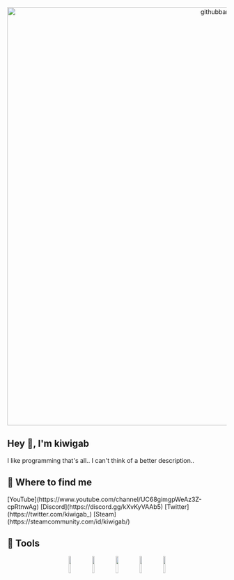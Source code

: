 
<center><img width="960" alt="githubbanner" src="https://user-images.githubusercontent.com/77127009/184540189-c40f74f7-656d-4fc9-a9ea-1edbc035d42a.png"></center>
<h2>Hey 👋, I'm kiwigab</h2>
I like programming that's all.. I can't think of a better description..

<h2>📑 Where to find me</h2>
[YouTube](https://www.youtube.com/channel/UC68gimgpWeAz3Z-cpRtnwAg)
[Discord](https://discord.gg/kXvKyVAAb5)
[Twitter](https://twitter.com/kiwigab_)
[Steam](https://steamcommunity.com/id/kiwigab/)

<h2>🤖 Tools</h2>
<p align="center">
  <img src="https://cdn.jsdelivr.net/gh/devicons/devicon/icons/python/python-original.svg" width="10%" />
  <img src="https://cdn.jsdelivr.net/gh/devicons/devicon/icons/java/java-original.svg" width="10%" />
  <img src="https://cdn.jsdelivr.net/gh/devicons/devicon/icons/html5/html5-original.svg" width="10%" />
  <img src="https://cdn.jsdelivr.net/gh/devicons/devicon/icons/css3/css3-original.svg" width="10%" />
  <img src="https://cdn.jsdelivr.net/gh/devicons/devicon/icons/react/react-original.svg" width="10%" />
</p>
